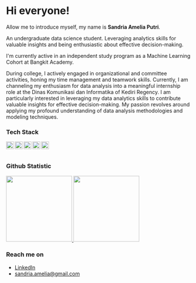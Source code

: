 # Hi everyone! 

Allow me to introduce myself, my name is **Sandria Amelia Putri**.<br>

An undergraduate data science student. Leveraging analytics skills for valuable insights and being enthusiastic about effective decision-making.<br>

I'm currently active in an independent study program as a Machine Learning Cohort at Bangkit Academy.<br>

During college, I actively engaged in organizational and committee activities, honing my time management and teamwork skills. Currently, I am channeling my enthusiasm for data analysis into a meaningful internship role at the Dinas Komunikasi dan Informatika of Kediri Regency. I am particularly interested in leveraging my data analytics skills to contribute valuable insights for effective decision-making. My passion revolves around applying my profound understanding of data analysis methodologies and modeling techniques.<br>

### Tech Stack
  <a href="#"><img align="left" alt="Python" title="Python" width="21px" src="https://upload.wikimedia.org/wikipedia/commons/9/99/Unofficial_JavaScript_logo_2.svg" /></a>
  <a href="https://nodejs.org/"><img align="left" alt="R" title="R" width="21px" src="https://seeklogo.com/images/N/nodejs-logo-FBE122E377-seeklogo.com.png" /></a>
  <a href="https://reactjs.org/"><img align="left" alt="MySQL" title="MySQL" width="21px" src="https://cdn.worldvectorlogo.com/logos/react-2.svg" /></a>
  <a href="https://hapi.dev/"><img align="left" alt="Tableau" title="Tableau" width="21px" src="https://avatars.githubusercontent.com/u/3774533?s=200&v=4" /></a>
  <a href="https://nextjs.org/"><img align="left" alt="Microsoft Office" title="Microsoft Office" width="21px" src="https://iconape.com/wp-content/files/gm/82643/svg/next-js.svg" /></a>
  <br>
  <br>

### Github Statistic
<p align="left">
<a href="https://github.com/SandriaAmelia">
  <img height="180em" src="https://github-readme-stats-eight-theta.vercel.app/api?username=SandriaAmelia&show_icons=true&theme=algolia&include_all_commits=true&count_private=true"/>
  <img height="180em" src="https://github-readme-stats-eight-theta.vercel.app/api/top-langs/?username=SandriaAmelia&layout=compact&layout=compact&theme=algolia"/>
</a>
</p>

### Reach me on
- <a href="https://linkedin.com/in/sandriaamelia/">LinkedIn</a>
- sandria.amelia@gmail.com
